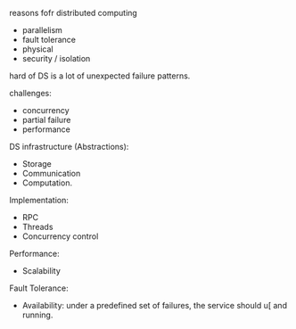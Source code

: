 reasons fofr distributed computing

- parallelism
- fault tolerance
- physical
- security / isolation

hard of DS is a lot of unexpected failure patterns.

challenges:
- concurrency
- partial failure
- performance 

DS infrastructure (Abstractions):
- Storage
- Communication
- Computation.

Implementation:
- RPC
- Threads
- Concurrency control

Performance:
- Scalability  

Fault Tolerance: 
- Availability: under a predefined set of failures, the service should u[ and running.

<!--stackedit_data:
eyJoaXN0b3J5IjpbLTE3NzQzNjM2MiwtMTY0NTc5MzIwMSwtMT
kwNzY3NTQzMCwtMTg0MTc0MzMzMV19
-->